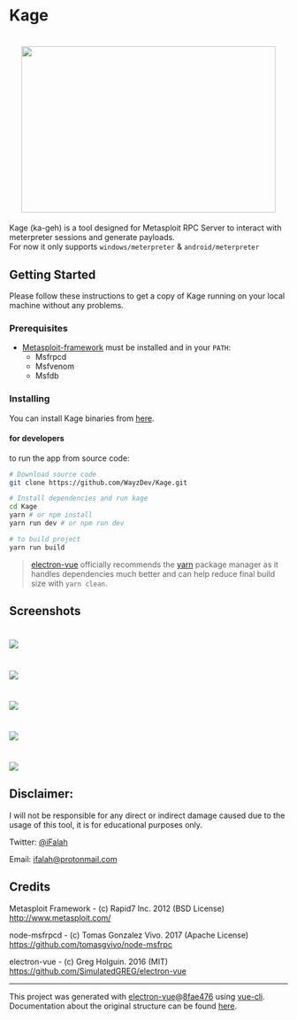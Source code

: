 # Kage


<h1 align="center">
  <img width="460" height="300" src="https://github.com/WayzDev/Kage/blob/master/static/kage-logo.svg">
</h1>

   
Kage (ka-geh) is a tool designed for Metasploit RPC Server to interact with meterpreter sessions and generate payloads.<br>
For now it only supports `windows/meterpreter` & `android/meterpreter`
## Getting Started
Please follow these instructions to get a copy of Kage running on your local machine without any problems.
### Prerequisites
* [Metasploit-framework](https://github.com/rapid7/metasploit-framework) must be installed and in your `PATH`:
    * Msfrpcd
    * Msfvenom
    * Msfdb


### Installing
You can install Kage binaries from [here](https://github.com/WayzDev/Kage/releases).
#### for developers
to run the app from source code:
```bash
# Download source code
git clone https://github.com/WayzDev/Kage.git

# Install dependencies and run kage
cd Kage
yarn # or npm install
yarn run dev # or npm run dev

# to build project
yarn run build
```
> [electron-vue](https://simulatedgreg.gitbooks.io/electron-vue/content/en/getting_started.html) officially recommends the [yarn](https://yarnpkg.com/en/) package manager as it handles dependencies much better and can help reduce final build size with `yarn clean`. 

## Screenshots

<h1>
  <img src="https://github.com/WayzDev/Kage/blob/master/screenshots/server.png">
</h1>
<h1>
  <img src="https://github.com/WayzDev/Kage/blob/master/screenshots/dashboard.png">
</h1>
<h1>
  <img  src="https://github.com/WayzDev/Kage/blob/master/screenshots/sessions.png">
</h1>
<h1>
  <img src="https://github.com/WayzDev/Kage/blob/master/screenshots/control-panel1.png">
</h1>
<h1>
  <img src="https://github.com/WayzDev/Kage/blob/master/screenshots/file-manager.png">
</h1>

## Disclaimer: 
I will not be responsible for any direct or indirect damage caused due to the usage of this tool, it is for educational purposes only.

Twitter: [@iFalah](https://twitter.com/ifalah_)

Email: ifalah@protonmail.com

## Credits
Metasploit Framework - (c) Rapid7 Inc. 2012 (BSD License)<br>
http://www.metasploit.com/

node-msfrpcd - (c) Tomas Gonzalez Vivo. 2017 (Apache License)<br>
https://github.com/tomasgvivo/node-msfrpc

electron-vue - (c) Greg Holguin. 2016 (MIT)<br>
https://github.com/SimulatedGREG/electron-vue

---
This project was generated with [electron-vue](https://github.com/SimulatedGREG/electron-vue)@[8fae476](https://github.com/SimulatedGREG/electron-vue/tree/8fae4763e9d225d3691b627e83b9e09b56f6c935) using [vue-cli](https://github.com/vuejs/vue-cli). Documentation about the original structure can be found [here](https://simulatedgreg.gitbooks.io/electron-vue/content/index.html).
